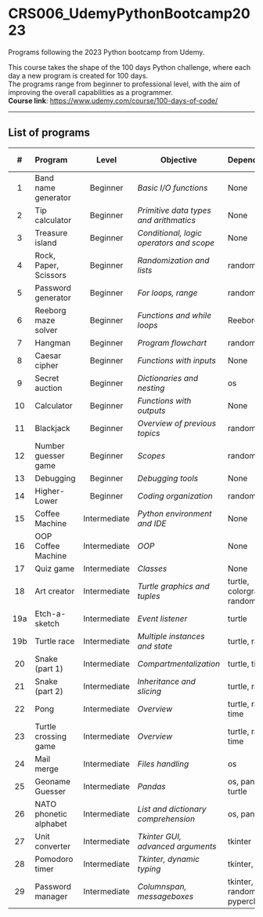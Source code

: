 # CRS006_UdemyPythonBootcamp2023
Programs following the 2023 Python bootcamp from Udemy.

This course takes the shape of the 100 days Python challenge, where each day a new program is created for 100 days.<br>
The programs range from beginner to professional level, with the aim of improving the overall capabilities as a programmer.<br>
<b>Course link</b>: https://www.udemy.com/course/100-days-of-code/

---
## List of programs
|  # | Program               | Level        | Objective                                     | Dependencies              | Completion date |
|:--:|:----------------------|:------------:|-----------------------------------------------|--------------             |:---------------:|
|  1 | Band name generator   | Beginner     | <i>Basic I/O functions</i>                    | None                      | *12/10/23*      |
|  2 | Tip calculator        | Beginner     | <i>Primitive data types and arithmatics</i>   | None                      | *13/10/23*      |
|  3 | Treasure island       | Beginner     | <i>Conditional, logic operators and scope</i> | None                      | *14/10/23*      |
|  4 | Rock, Paper, Scissors | Beginner     | <i>Randomization and lists</i>                | random                    | *15/10/23*      |
|  5 | Password generator    | Beginner     | <i>For loops, range</i>                       | random                    | *16/10/23*      |
|  6 | Reeborg maze solver   | Beginner     | <i>Functions and while loops</i>              | Reeborg                   | *18/10/23*      |
|  7 | Hangman               | Beginner     | <i>Program flowchart</i>                      | random, os                | *19/10/23*      |
|  8 | Caesar cipher         | Beginner     | <i>Functions with inputs</i>                  | None                      | *20/10/23*      |
|  9 | Secret auction        | Beginner     | <i>Dictionaries and nesting</i>               | os                        | *21/10/23*      |
| 10 | Calculator            | Beginner     | <i>Functions with outputs</i>                 | None                      | *22/10/23*      |
| 11 | Blackjack             | Beginner     | <i>Overview of previous topics</i>            | random, os                | *24/10/23*      |
| 12 | Number guesser game   | Beginner     | <i>Scopes</i>                                 | random                    | *25/10/23*      |
| 13 | Debugging             | Beginner     | <i>Debugging tools</i>                        | None                      | *26/10/23*      |
| 14 | Higher-Lower          | Beginner     | <i>Coding organization</i>                    | random, os                | *28/10/23*      |
| 15 | Coffee Machine        | Intermediate | <i>Python environment and IDE</i>             | None                      | *29/10/23*      |
| 16 | OOP Coffee Machine    | Intermediate | <i>OOP</i>                                    | None                      | *30/10/23*      |
| 17 | Quiz game             | Intermediate | <i>Classes</i>                                | None                      | *31/10/23*      |
| 18 | Art creator           | Intermediate | <i>Turtle graphics and tuples</i>             | turtle, colorgram, random | *01/11/23*      |
| 19a | Etch-a-sketch | Intermediate | <i>Event listener</i> | turtle | *02/11/23* |
| 19b | Turtle race | Intermediate | <i>Multiple instances and state</i> | turtle, random | *02/11/23* |
| 20 | Snake (part 1) | Intermediate | <i>Compartmentalization</i> | turtle, time | *03/11/23* |
| 21 | Snake (part 2) | Intermediate | <i>Inheritance and slicing</i> | turtle, random | *04/11/23* |
| 22 | Pong | Intermediate | <i>Overview</i> | turtle, random, time | *06/11/23* |
| 23 | Turtle crossing game | Intermediate | <i>Overview</i> | turtle, random, time | *07/11/23* |
| 24 | Mail merge | Intermediate | <i>Files handling</i> | os | *08/11/23* |
| 25 | Geoname Guesser | Intermediate | <i>Pandas</i> | os, pandas, turtle | *11/11/23* | 
| 26 | NATO phonetic alphabet | Intermediate | <i>List and dictionary comprehension</i> | os, pandas | *11/11/23* |
| 27 | Unit converter | Intermediate | <i>Tkinter GUI, advanced arguments</i> | tkinter | *13/11/23* |
| 28 | Pomodoro timer | Intermediate | <i>Tkinter, dynamic typing</i> | tkinter, os | *14/11/23* |
| 29 | Password manager | Intermediate | <i>Columnspan, messageboxes</i> | tkinter, os, random, pyperclip | *15/11/23* |